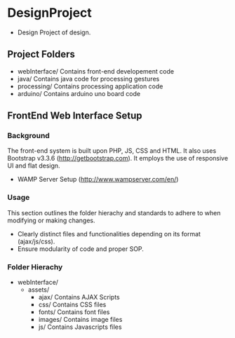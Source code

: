 # DesignProject
- Design Project of design. 

## Project Folders
- webInterface/		Contains front-end developement code
- java/				Contains java code for processing gestures
- processing/		Contains processing application code
- arduino/			Contains arduino uno board code 

## FrontEnd Web Interface Setup
### Background
The front-end system is built upon PHP, JS, CSS and HTML. It also uses Bootstrap v3.3.6 (http://getbootstrap.com).
It employs the use of responsive UI and flat design.
- WAMP Server Setup (http://www.wampserver.com/en/)

### Usage
This section outlines the folder hierachy and standards to adhere to when modifying or making changes.
* Clearly distinct files and functionalities depending on its format (ajax/js/css).
* Ensure modularity of code and proper SOP.

### Folder Hierachy
- webInterface/
  - assets/       
    - ajax/       Contains AJAX Scripts 
    - css/        Contains CSS files
    - fonts/      Contains font files
    - images/     Contains image files
    - js/         Contains Javascripts files
